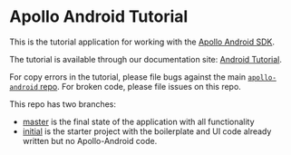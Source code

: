 # Apollo Android Tutorial

This is the tutorial application for working with the [Apollo Android SDK](https://github.com/apollographql/apollo-android).

The tutorial is available through our documentation site: [Android Tutorial](https://www.apollographql.com/docs/android/tutorial/00-introduction/).

For copy errors in the tutorial, please file bugs against the main [`apollo-android` repo](https://github.com/apollographql/apollo-android). For broken code, please file issues on this repo.

This repo has two branches:

* [master](https://github.com/apollographql/apollo-android-tutorial/tree/master) is the final state of the application with all functionality
* [initial](https://github.com/apollographql/apollo-android-tutorial/tree/initial) is the starter project with the boilerplate and UI code already written but no Apollo-Android code.
